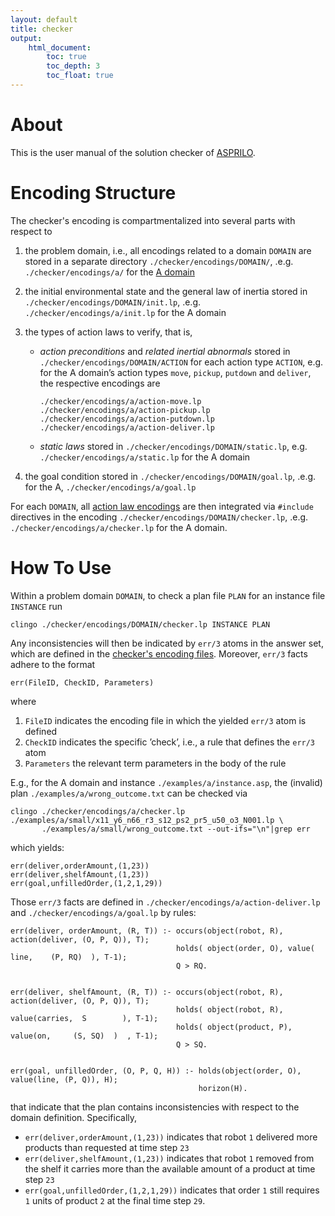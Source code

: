 ```yaml
---
layout: default
title: checker
output:
    html_document:
        toc: true
        toc_depth: 3
        toc_float: true
---
```


# About

This is the user manual of the solution checker of [ASPRILO](index.md).


# Encoding Structure

The checker's encoding is compartmentalized into several parts with respect to

1.  the problem domain, i.e., all encodings related to a domain `DOMAIN` are stored in a separate
    directory `./checker/encodings/DOMAIN/`, .e.g. `./checker/encodings/a/` for the [A
    domain](specification.md)

2.  the initial environmental state and the general law of inertia stored in
    `./checker/encodings/DOMAIN/init.lp`, .e.g. `./checker/encodings/a/init.lp` for the A
    domain

3.  <a id="action-laws"></a>the types of action laws to verify, that is,
    -   *action preconditions* and *related inertial abnormals* stored in
        `./checker/encodings/DOMAIN/ACTION` for each action type `ACTION`, e.g. for the A
        domain&rsquo;s action types `move`, `pickup`, `putdown` and `deliver`, the respective
        encodings are

            ./checker/encodings/a/action-move.lp
            ./checker/encodings/a/action-pickup.lp
            ./checker/encodings/a/action-putdown.lp
            ./checker/encodings/a/action-deliver.lp

    -   *static laws* stored in `./checker/encodings/DOMAIN/static.lp`,
        e.g. `./checker/encodings/a/static.lp` for the A domain

4.  the goal condition stored in `./checker/encodings/DOMAIN/goal.lp`, .e.g. for the A,
    `./checker/encodings/a/goal.lp`

For each `DOMAIN`, all [action law encodings](#action-laws) are then integrated via `#include` directives in the
encoding `./checker/encodings/DOMAIN/checker.lp`, .e.g.  `./checker/encodings/a/checker.lp`
for the A domain.


# How To Use

Within a problem domain `DOMAIN`, to check a plan file `PLAN` for an instance file
`INSTANCE` run

    clingo ./checker/encodings/DOMAIN/checker.lp INSTANCE PLAN

Any inconsistencies will then be indicated by `err/3` atoms in the answer set, which are defined
in the [checker's encoding files](#-encoding-structure). Moreover, `err/3` facts adhere to the format

    err(FileID, CheckID, Parameters)

where

1. `FileID` indicates the encoding file in which the yielded `err/3` atom is defined
2. `CheckID` indicates the specific &rsquo;check&rsquo;, i.e., a rule that defines the `err/3` atom
3. `Parameters` the relevant term parameters in the body of the rule

E.g., for the A domain and instance `./examples/a/instance.asp`, the (invalid) plan
`./examples/a/wrong_outcome.txt` can be checked via

    clingo ./checker/encodings/a/checker.lp ./examples/a/small/x11_y6_n66_r3_s12_ps2_pr5_u50_o3_N001.lp \
           ./examples/a/small/wrong_outcome.txt --out-ifs="\n"|grep err

which yields:

    err(deliver,orderAmount,(1,23))
    err(deliver,shelfAmount,(1,23))
    err(goal,unfilledOrder,(1,2,1,29))

Those `err/3` facts are defined in `./checker/encodings/a/action-deliver.lp` and
`./checker/encodings/a/goal.lp` by rules:

    err(deliver, orderAmount, (R, T)) :- occurs(object(robot, R), action(deliver, (O, P, Q)), T);
                                         holds( object(order, O), value( line,    (P, RQ)  ), T-1);
                                         Q > RQ.


    err(deliver, shelfAmount, (R, T)) :- occurs(object(robot, R),   action(deliver, (O, P, Q)), T);
                                         holds( object(robot, R),   value(carries,  S        ), T-1);
                                         holds( object(product, P), value(on,     (S, SQ)  )  , T-1);
                                         Q > SQ.


    err(goal, unfilledOrder, (O, P, Q, H)) :- holds(object(order, O), value(line, (P, Q)), H);
                                              horizon(H).

that indicate that the plan contains inconsistencies with respect to the domain definition. Specifically,

- `err(deliver,orderAmount,(1,23))` indicates that robot `1` delivered more products than requested
  at time step `23`
- `err(deliver,shelfAmount,(1,23))` indicates that robot `1` removed from the shelf it carries more
  than the available amount of a product at time step `23`
- `err(goal,unfilledOrder,(1,2,1,29))` indicates that order `1` still requires `1` units of product
  `2` at the final time step `29`.
